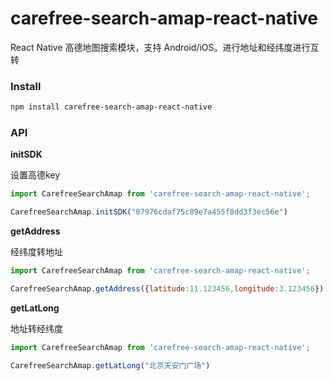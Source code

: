 # carefree-search-amap-react-native

React Native 高德地图搜索模块，支持 Android/iOS。进行地址和经纬度进行互转
### Install

```bash
npm install carefree-search-amap-react-native
```

### API

**initSDK**

设置高德key

```js
import CarefreeSearchAmap from 'carefree-search-amap-react-native';

CarefreeSearchAmap.initSDK("07976cdaf75c89e7a455f8dd3f3ec56e")

```


**getAddress**

经纬度转地址

```js
import CarefreeSearchAmap from 'carefree-search-amap-react-native';

CarefreeSearchAmap.getAddress({latitude:11.123456,longitude:3.123456})
```

**getLatLong**

地址转经纬度

```js
import CarefreeSearchAmap from 'carefree-search-amap-react-native';

CarefreeSearchAmap.getLatLong("北京天安门广场")

```
